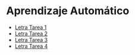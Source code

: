 # Aprendizaje Automático
- [Letra Tarea 1](tarea_1.pdf)
- [Letra Tarea 2](tarea_2.pdf)
- [Letra Tarea 3](Tarea3.pdf)
- [Letra Tarea 4](tarea_4.pdf)
